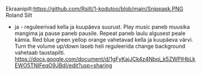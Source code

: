 Ekraanipilt:https://github.com/Rsilt/1-kodutoo/blob/main/Snippask.PNG
Roland Silt
 + ja - reguleerivad kella  ja kuupäeva suurust. 
 Play music paneb  muusika mangima ja pause paneb pausile. Repeat paneb laulu algusest peale  kämia.
 Red blue green yellop orange vahetavad kella ja kuupäeva värvi. 
 Turn the volume up/down laseb heli reguleerida
 change background vahetaab taustapilti.
 https://docs.google.com/document/d/1gFyKajJCk4z4Nboi_k5ZWPIHbLkEWO5TNIFeqO9JBdI/edit?usp=sharing 